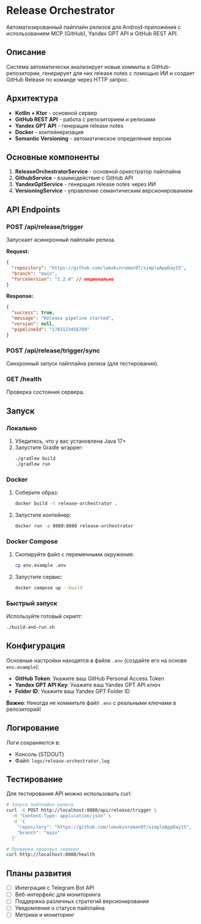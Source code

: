 # Release Orchestrator

Автоматизированный пайплайн релизов для Android-приложения с использованием MCP (GitHub), Yandex GPT API и GitHub REST API.

## Описание

Система автоматически анализирует новые коммиты в GitHub-репозитории, генерирует для них release notes с помощью ИИ и создает GitHub Release по команде через HTTP запрос.

## Архитектура

- **Kotlin + Ktor** - основной сервер
- **GitHub REST API** - работа с репозиторием и релизами
- **Yandex GPT API** - генерация release notes
- **Docker** - контейнеризация
- **Semantic Versioning** - автоматическое определение версии

## Основные компоненты

1. **ReleaseOrchestratorService** - основной оркестратор пайплайна
2. **GithubService** - взаимодействие с GitHub API
3. **YandexGptService** - генерация release notes через ИИ
4. **VersioningService** - управление семантическим версионированием

## API Endpoints

### POST /api/release/trigger
Запускает асинхронный пайплайн релиза.

**Request:**
```json
{
  "repository": "https://github.com/lomakinroman97/simpleAppDay15",
  "branch": "main",
  "forceVersion": "1.2.0" // опционально
}
```

**Response:**
```json
{
  "success": true,
  "message": "Release pipeline started",
  "version": null,
  "pipelineId": "1703123456789"
}
```

### POST /api/release/trigger/sync
Синхронный запуск пайплайна релиза (для тестирования).

### GET /health
Проверка состояния сервера.

## Запуск

### Локально

1. Убедитесь, что у вас установлена Java 17+
2. Запустите Gradle wrapper:
   ```bash
   ./gradlew build
   ./gradlew run
   ```

### Docker

1. Соберите образ:
   ```bash
   docker build -t release-orchestrator .
   ```

2. Запустите контейнер:
   ```bash
   docker run -p 8080:8080 release-orchestrator
   ```

### Docker Compose

1. Скопируйте файл с переменными окружения:
   ```bash
   cp env.example .env
   ```

2. Запустите сервис:
   ```bash
   docker compose up --build
   ```

### Быстрый запуск

Используйте готовый скрипт:
```bash
./build-and-run.sh
```

## Конфигурация

Основные настройки находятся в файле `.env` (создайте его на основе `env.example`):

- **GitHub Token**: Укажите ваш GitHub Personal Access Token
- **Yandex GPT API Key**: Укажите ваш Yandex GPT API ключ
- **Folder ID**: Укажите ваш Yandex GPT Folder ID

**Важно**: Никогда не коммитьте файл `.env` с реальными ключами в репозиторий!

## Логирование

Логи сохраняются в:
- Консоль (STDOUT)
- Файл: `logs/release-orchestrator.log`

## Тестирование

Для тестирования API можно использовать curl:

```bash
# Запуск пайплайна релиза
curl -X POST http://localhost:8080/api/release/trigger \
  -H "Content-Type: application/json" \
  -d '{
    "repository": "https://github.com/lomakinroman97/simpleAppDay15",
    "branch": "main"
  }'

# Проверка здоровья сервера
curl http://localhost:8080/health
```

## Планы развития

- [ ] Интеграция с Telegram Bot API
- [ ] Веб-интерфейс для мониторинга
- [ ] Поддержка различных стратегий версионирования
- [ ] Уведомления о статусе пайплайна
- [ ] Метрики и мониторинг
